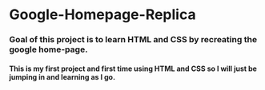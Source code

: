 # Google-Homepage-Replica
### Goal of this project is to learn HTML and CSS by recreating the google home-page.
#### This is my first project and first time using HTML and CSS so I will just be jumping in and learning as I go.
